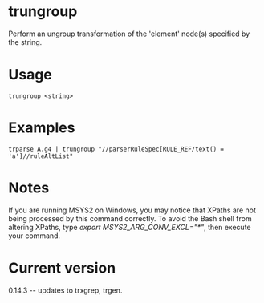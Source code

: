 # trungroup

Perform an ungroup transformation of the 'element' node(s) specified by the string.

# Usage

    trungroup <string>

# Examples

    trparse A.g4 | trungroup "//parserRuleSpec[RULE_REF/text() = 'a']//ruleAltList"

# Notes

If you are running MSYS2 on Windows, you may notice that XPaths are not being
processed by this command correctly. To avoid the Bash shell from altering
XPaths, type _export MSYS2_ARG_CONV_EXCL="*"_, then execute your command.

# Current version

0.14.3 -- updates to trxgrep, trgen.
